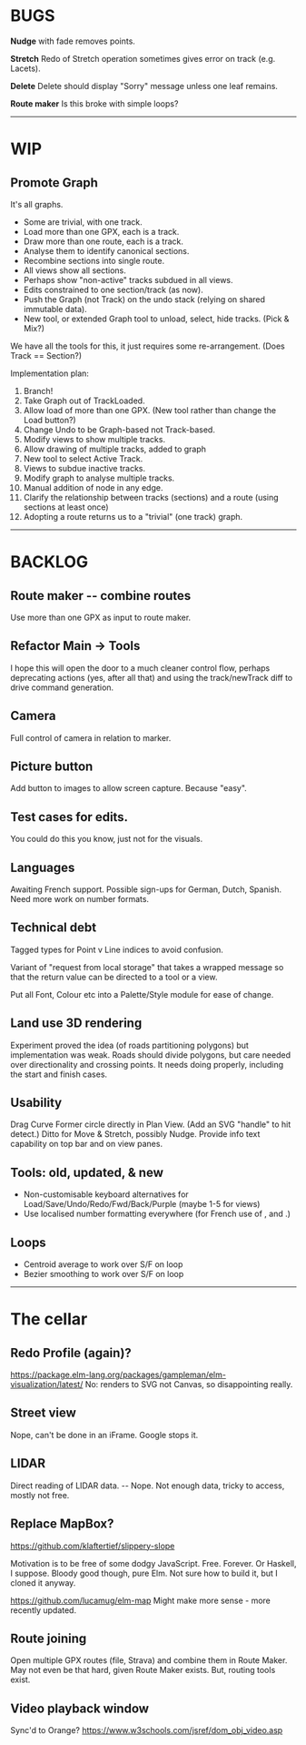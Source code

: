 
# BUGS

**Nudge** with fade removes points. 

**Stretch** Redo of Stretch operation sometimes gives error on track (e.g. Lacets).

**Delete** Delete should display "Sorry" message unless one leaf remains.

**Route maker** Is this broke with simple loops?

--- 

# WIP

## Promote Graph

It's all graphs. 
* Some are trivial, with one track.
* Load more than one GPX, each is a track.
* Draw more than one route, each is a track.
* Analyse them to identify canonical sections.
* Recombine sections into single route.
* All views show all sections.
* Perhaps show "non-active" tracks subdued in all views.
* Edits constrained to one section/track (as now).
* Push the Graph (not Track) on the undo stack (relying on shared immutable data).
* New tool, or extended Graph tool to unload, select, hide tracks. (Pick & Mix?)

We have all the tools for this, it just requires some re-arrangement.
(Does Track == Section?)

Implementation plan:

1. Branch!
2. Take Graph out of TrackLoaded.
3. Allow load of more than one GPX. (New tool rather than change the Load button?)
4. Change Undo to be Graph-based not Track-based.
5. Modify views to show multiple tracks. 
6. Allow drawing of multiple tracks, added to graph
7. New tool to select Active Track.
8. Views to subdue inactive tracks.
9. Modify graph to analyse multiple tracks.
10. Manual addition of node in any edge.
11. Clarify the relationship between tracks (sections) and a route (using sections at least once)
12. Adopting a route returns us to a "trivial" (one track) graph.

---

# BACKLOG

## Route maker -- combine routes

Use more than one GPX as input to route maker.

## Refactor Main -> Tools

I hope this will open the door to a much cleaner control flow, perhaps deprecating
actions (yes, after all that) and using the track/newTrack diff to drive command generation.

## Camera

Full control of camera in relation to marker.

## Picture button

Add button to images to allow screen capture. Because "easy".

## Test cases for edits.

You could do this you know, just not for the visuals.

## Languages

Awaiting French support.
Possible sign-ups for German, Dutch, Spanish.
Need more work on number formats.

## Technical debt

Tagged types for Point v Line indices to avoid confusion.

Variant of "request from local storage" that takes a wrapped message so that the return value
can be directed to a tool or a view.

Put all Font, Colour etc into a Palette/Style module for ease of change.

## Land use 3D rendering

Experiment proved the idea (of roads partitioning polygons) but implementation was weak.
Roads should divide polygons, but care needed over directionality and crossing points.
It needs doing properly, including the start and finish cases.

## Usability

Drag Curve Former circle directly in Plan View. (Add an SVG "handle" to hit detect.)
Ditto for Move & Stretch, possibly Nudge.
Provide info text capability on top bar and on view panes.

## Tools: old, updated, & new

- Non-customisable keyboard alternatives for Load/Save/Undo/Redo/Fwd/Back/Purple (maybe 1-5 for views)
- Use localised number formatting everywhere (for French use of , and .)

## Loops

- Centroid average to work over S/F on loop
- Bezier smoothing to work over S/F on loop

---

# The cellar

## Redo Profile (again)?

https://package.elm-lang.org/packages/gampleman/elm-visualization/latest/
No: renders to SVG not Canvas, so disappointing really.

## Street view

Nope, can't be done in an iFrame. Google stops it.

## LIDAR

Direct reading of LIDAR data.
-- Nope. Not enough data, tricky to access, mostly not free.

## Replace MapBox?

https://github.com/klaftertief/slippery-slope

Motivation is to be free of some dodgy JavaScript.
Free. Forever.
Or Haskell, I suppose.
Bloody good though, pure Elm.
Not sure how to build it, but I cloned it anyway.

https://github.com/lucamug/elm-map
Might make more sense - more recently updated.

## Route joining

Open multiple GPX routes (file, Strava) and combine them in Route Maker.
May not even be that hard, given Route Maker exists.
But, routing tools exist.

## Video playback window

Sync'd to Orange?
https://www.w3schools.com/jsref/dom_obj_video.asp


